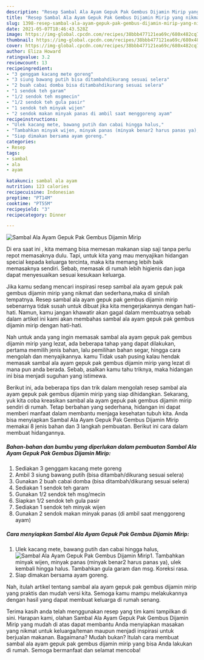 ```yaml
---
description: "Resep Sambal Ala Ayam Gepuk Pak Gembus Dijamin Mirip yang nikmat dan Mudah Dibuat"
title: "Resep Sambal Ala Ayam Gepuk Pak Gembus Dijamin Mirip yang nikmat dan Mudah Dibuat"
slug: 1398-resep-sambal-ala-ayam-gepuk-pak-gembus-dijamin-mirip-yang-nikmat-dan-mudah-dibuat
date: 2021-05-07T18:46:43.528Z
image: https://img-global.cpcdn.com/recipes/38bbb477121ea69c/680x482cq70/sambal-ala-ayam-gepuk-pak-gembus-dijamin-mirip-foto-resep-utama.jpg
thumbnail: https://img-global.cpcdn.com/recipes/38bbb477121ea69c/680x482cq70/sambal-ala-ayam-gepuk-pak-gembus-dijamin-mirip-foto-resep-utama.jpg
cover: https://img-global.cpcdn.com/recipes/38bbb477121ea69c/680x482cq70/sambal-ala-ayam-gepuk-pak-gembus-dijamin-mirip-foto-resep-utama.jpg
author: Eliza Howard
ratingvalue: 3.2
reviewcount: 13
recipeingredient:
- "3 genggam kacang mete goreng"
- "3 siung bawang putih bisa ditambahdikurang sesuai selera"
- "2 buah cabai domba bisa ditambahdikurang sesuai selera"
- "1 sendok teh garam"
- "1/2 sendok teh msgmecin"
- "1/2 sendok teh gula pasir"
- "1 sendok teh minyak wijen"
- "2 sendok makan minyak panas di ambil saat menggoreng ayam"
recipeinstructions:
- "Ulek kacang mete, bawang putih dan cabai hingga halus,"
- "Tambahkan minyak wijen, minyak panas (minyak benar2 harus panas ya), ulek kembali hingga halus. Tambahkan gula garam dan msg. Koreksi rasa."
- "Siap dimakan bersama ayam goreng."
categories:
- Resep
tags:
- sambal
- ala
- ayam

katakunci: sambal ala ayam 
nutrition: 123 calories
recipecuisine: Indonesian
preptime: "PT14M"
cooktime: "PT55M"
recipeyield: "3"
recipecategory: Dinner

---
```



![Sambal Ala Ayam Gepuk Pak Gembus Dijamin Mirip](https://img-global.cpcdn.com/recipes/38bbb477121ea69c/680x482cq70/sambal-ala-ayam-gepuk-pak-gembus-dijamin-mirip-foto-resep-utama.jpg)

Di era  saat ini , kita memang bisa memesan makanan siap saji tanpa perlu repot memasaknya dulu. Tapi, untuk kita yang mau menyajikan hidangan special kepada keluarga tercinta, maka kita memang lebih baik memasaknya sendiri. Sebab, memasak di rumah lebih higienis dan juga dapat menyesuaikan sesuai kesukaan keluarga.

Jika kamu sedang mencari inspirasi resep sambal ala ayam gepuk pak gembus dijamin mirip yang nikmat dan sederhana,maka di sinilah tempatnya. Resep sambal ala ayam gepuk pak gembus dijamin mirip  sebenarnya tidak susah untuk dibuat jika kita mengerjakannya dengan hati-hati. Namun, kamu jangan khawatir akan gagal dalam membuatnya 
sebab dalam artikel ini kami akan membahas sambal ala ayam gepuk pak gembus dijamin mirip dengan hati-hati.  



Nah untuk anda yang ingin memasak sambal ala ayam gepuk pak gembus dijamin mirip yang lezat, ada beberapa tahap yang dapat dilakukan, pertama memilih jenis bahan, lalu pemilihan bahan segar, hingga cara mengolah dan menyajikannya. kamu Tidak usah pusing kalau hendak memasak sambal ala ayam gepuk pak gembus dijamin mirip yang lezat di mana pun anda berada. Sebab, asalkan kamu  tahu triknya, maka hidangan ini bisa menjadi suguhan yang istimewa.

Berikut ini, ada beberapa tips dan trik dalam mengolah resep sambal ala ayam gepuk pak gembus dijamin mirip yang siap dihidangkan. Sekarang, yuk kita coba kreasikan sambal ala ayam gepuk pak gembus dijamin mirip sendiri di rumah. Tetap berbahan yang sederhana, hidangan ini dapat memberi manfaat dalam membantu menjaga kesehatan tubuh kita. Anda bisa menyiapkan Sambal Ala Ayam Gepuk Pak Gembus Dijamin Mirip memakai 8 jenis bahan dan 3 langkah pembuatan. Berikut ini cara dalam membuat hidangannya.

<!--inarticleads1-->

##### Bahan-bahan dan bumbu yang diperlukan dalam pembuatan Sambal Ala Ayam Gepuk Pak Gembus Dijamin Mirip:

1. Sediakan 3 genggam kacang mete goreng
1. Ambil 3 siung bawang putih (bisa ditambah/dikurang sesuai selera)
1. Gunakan 2 buah cabai domba (bisa ditambah/dikurang sesuai selera)
1. Sediakan 1 sendok teh garam
1. Gunakan 1/2 sendok teh msg/mecin
1. Siapkan 1/2 sendok teh gula pasir
1. Sediakan 1 sendok teh minyak wijen
1. Gunakan 2 sendok makan minyak panas (di ambil saat menggoreng ayam)




<!--inarticleads2-->

##### Cara menyiapkan Sambal Ala Ayam Gepuk Pak Gembus Dijamin Mirip:

1. Ulek kacang mete, bawang putih dan cabai hingga halus,
<img src="https://img-global.cpcdn.com/steps/648f72e460b66d71/160x128cq70/sambal-ala-ayam-gepuk-pak-gembus-dijamin-mirip-langkah-memasak-1-foto.jpg" alt="Sambal Ala Ayam Gepuk Pak Gembus Dijamin Mirip">1. Tambahkan minyak wijen, minyak panas (minyak benar2 harus panas ya), ulek kembali hingga halus. Tambahkan gula garam dan msg. Koreksi rasa.
1. Siap dimakan bersama ayam goreng.




Nah, itulah artikel tentang  sambal ala ayam gepuk pak gembus dijamin mirip  yang praktis dan mudah versi kita. Semoga kamu mampu melakukannya dengan hasil yang dapat membuat keluarga di rumah senang. 

Terima kasih anda telah menggunakan resep yang tim kami tampilkan di sini. Harapan kami, olahan  Sambal Ala Ayam Gepuk Pak Gembus Dijamin Mirip yang mudah di atas dapat membantu Anda menyiapkan masakan yang nikmat untuk keluarga/teman maupun menjadi inspirasi untuk berjualan makanan. Bagaimana? Mudah bukan? Itulah cara membuat sambal ala ayam gepuk pak gembus dijamin mirip yang bisa Anda lakukan di rumah. Semoga bermanfaat dan selamat mencoba!

